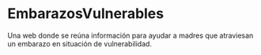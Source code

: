 # EmbarazosVulnerables
Una web donde se reúna información para ayudar a madres que atraviesan un embarazo en situación de vulnerabilidad.

